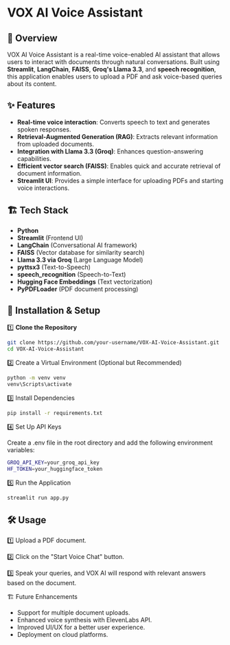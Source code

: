 # VOX AI Voice Assistant

## 📌 Overview

VOX AI Voice Assistant is a real-time voice-enabled AI assistant that allows users to interact with documents through natural conversations. Built using **Streamlit**, **LangChain**, **FAISS**, **Groq's Llama 3.3**, and **speech recognition**, this application enables users to upload a PDF and ask voice-based queries about its content.

## ✨ Features

- **Real-time voice interaction**: Converts speech to text and generates spoken responses.
- **Retrieval-Augmented Generation (RAG)**: Extracts relevant information from uploaded documents.
- **Integration with Llama 3.3 (Groq)**: Enhances question-answering capabilities.
- **Efficient vector search (FAISS)**: Enables quick and accurate retrieval of document information.
- **Streamlit UI**: Provides a simple interface for uploading PDFs and starting voice interactions.

## 🏗️ Tech Stack

- **Python**
- **Streamlit** (Frontend UI)
- **LangChain** (Conversational AI framework)
- **FAISS** (Vector database for similarity search)
- **Llama 3.3 via Groq** (Large Language Model)
- **pyttsx3** (Text-to-Speech)
- **speech_recognition** (Speech-to-Text)
- **Hugging Face Embeddings** (Text vectorization)
- **PyPDFLoader** (PDF document processing)

## 🚀 Installation & Setup

1️⃣ **Clone the Repository**

```bash
git clone https://github.com/your-username/VOX-AI-Voice-Assistant.git
cd VOX-AI-Voice-Assistant
```

2️⃣ Create a Virtual Environment (Optional but Recommended)

```bash
python -m venv venv
venv\Scripts\activate
```

3️⃣ Install Dependencies

```bash
pip install -r requirements.txt
```

4️⃣ Set Up API Keys

Create a .env file in the root directory and add the following environment variables:

```bash
GROQ_API_KEY=your_groq_api_key
HF_TOKEN=your_huggingface_token
```

5️⃣ Run the Application

```bash
streamlit run app.py
```

## 🛠️ Usage
1️⃣ Upload a PDF document.

2️⃣ Click on the "Start Voice Chat" button.

3️⃣ Speak your queries, and VOX AI will respond with relevant answers based on the document.

🏗️ Future Enhancements
- Support for multiple document uploads.
- Enhanced voice synthesis with ElevenLabs API.
- Improved UI/UX for a better user experience.
- Deployment on cloud platforms.
